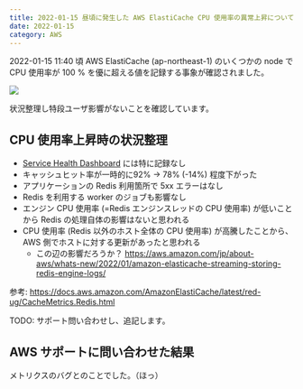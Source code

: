 ```yaml
---
title: 2022-01-15 昼頃に発生した AWS ElastiCache CPU 使用率の異常上昇について
date: 2022-01-15
category: AWS
---
```


2022-01-15 11:40 頃 AWS ElastiCache (ap-northeast-1) のいくつかの node で CPU 使用率が 100 % を優に超える値を記録する事象が確認されました。

![](https://i.imgur.com/JHvTN3N.png)

状況整理し特段ユーザ影響がないことを確認しています。

## CPU 使用率上昇時の状況整理

* [Service Health Dashboard](https://status.aws.amazon.com/) には特に記録なし
* キャッシュヒット率が一時的に92% → 78% (-14%) 程度下がった
* アプリケーションの Redis 利用箇所で 5xx エラーはなし
* Redis を利用する worker のジョブも影響なし
* エンジン CPU 使用率 (=Redis エンジンスレッドの CPU 使用率) が低いことから Redis の処理自体の影響はないと思われる
* CPU 使用率 (Redis 以外のホスト全体の CPU 使用率) が高騰したことから、 AWS 側でホストに対する更新があったと思われる
    - この辺の影響だろうか？
        https://aws.amazon.com/jp/about-aws/whats-new/2022/01/amazon-elasticache-streaming-storing-redis-engine-logs/

参考: https://docs.aws.amazon.com/AmazonElastiCache/latest/red-ug/CacheMetrics.Redis.html

TODO: サポート問い合わせし、追記します。

## AWS サポートに問い合わせた結果

メトリクスのバグとのことでした。（ほっ）
